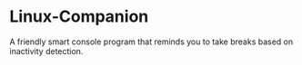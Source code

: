 # Linux-Companion
 A friendly smart console program that reminds you to take breaks based on inactivity detection.
